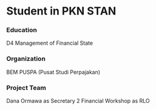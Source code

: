 # Student in PKN STAN

### Education
D4 Management of Financial State

### Organization
BEM
PUSPA (Pusat Studi Perpajakan)

### Project Team
Dana Ormawa as Secretary 2
Financial Workshop as RLO
